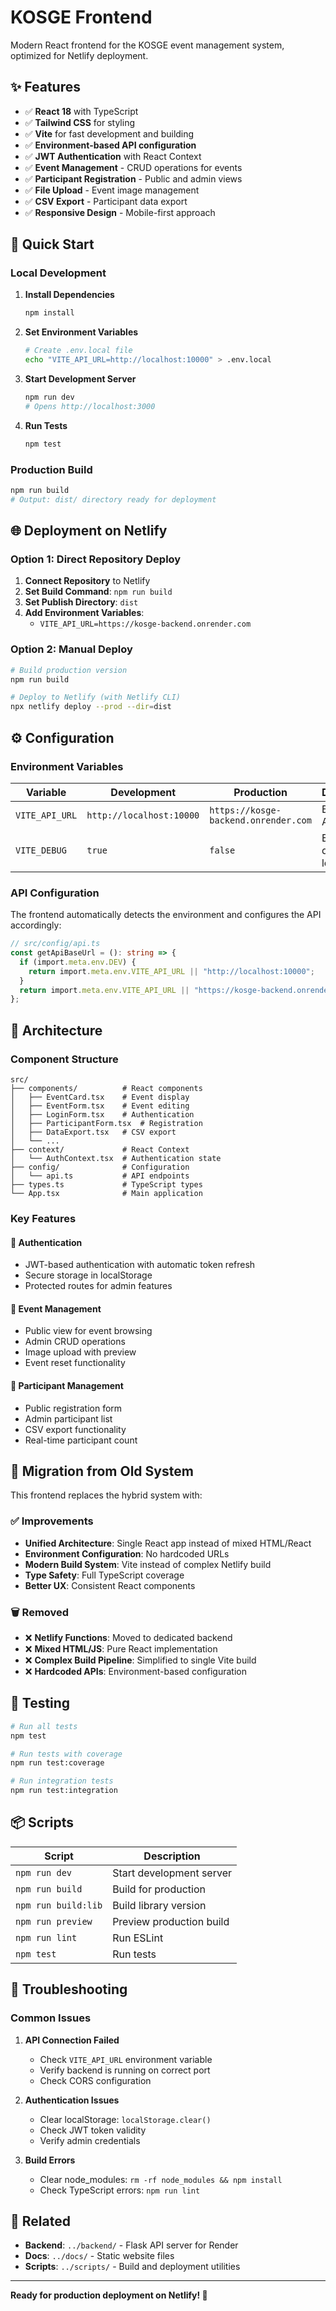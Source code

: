 # KOSGE Frontend

Modern React frontend for the KOSGE event management system, optimized for Netlify deployment.

## ✨ Features

- ✅ **React 18** with TypeScript
- ✅ **Tailwind CSS** for styling
- ✅ **Vite** for fast development and building
- ✅ **Environment-based API configuration**
- ✅ **JWT Authentication** with React Context
- ✅ **Event Management** - CRUD operations for events
- ✅ **Participant Registration** - Public and admin views
- ✅ **File Upload** - Event image management
- ✅ **CSV Export** - Participant data export
- ✅ **Responsive Design** - Mobile-first approach

## 🚀 Quick Start

### Local Development

1. **Install Dependencies**

   ```bash
   npm install
   ```

2. **Set Environment Variables**

   ```bash
   # Create .env.local file
   echo "VITE_API_URL=http://localhost:10000" > .env.local
   ```

3. **Start Development Server**

   ```bash
   npm run dev
   # Opens http://localhost:3000
   ```

4. **Run Tests**
   ```bash
   npm test
   ```

### Production Build

```bash
npm run build
# Output: dist/ directory ready for deployment
```

## 🌐 Deployment on Netlify

### Option 1: Direct Repository Deploy

1. **Connect Repository** to Netlify
2. **Set Build Command**: `npm run build`
3. **Set Publish Directory**: `dist`
4. **Add Environment Variables**:
   - `VITE_API_URL=https://kosge-backend.onrender.com`

### Option 2: Manual Deploy

```bash
# Build production version
npm run build

# Deploy to Netlify (with Netlify CLI)
npx netlify deploy --prod --dir=dist
```

## ⚙️ Configuration

### Environment Variables

| Variable       | Development              | Production                           | Description          |
| -------------- | ------------------------ | ------------------------------------ | -------------------- |
| `VITE_API_URL` | `http://localhost:10000` | `https://kosge-backend.onrender.com` | Backend API URL      |
| `VITE_DEBUG`   | `true`                   | `false`                              | Enable debug logging |

### API Configuration

The frontend automatically detects the environment and configures the API accordingly:

```typescript
// src/config/api.ts
const getApiBaseUrl = (): string => {
  if (import.meta.env.DEV) {
    return import.meta.env.VITE_API_URL || "http://localhost:10000";
  }
  return import.meta.env.VITE_API_URL || "https://kosge-backend.onrender.com";
};
```

## 🔧 Architecture

### Component Structure

```
src/
├── components/          # React components
│   ├── EventCard.tsx    # Event display
│   ├── EventForm.tsx    # Event editing
│   ├── LoginForm.tsx    # Authentication
│   ├── ParticipantForm.tsx  # Registration
│   ├── DataExport.tsx   # CSV export
│   └── ...
├── context/             # React Context
│   └── AuthContext.tsx  # Authentication state
├── config/              # Configuration
│   └── api.ts           # API endpoints
├── types.ts             # TypeScript types
└── App.tsx              # Main application
```

### Key Features

#### 🔐 Authentication

- JWT-based authentication with automatic token refresh
- Secure storage in localStorage
- Protected routes for admin features

#### 📅 Event Management

- Public view for event browsing
- Admin CRUD operations
- Image upload with preview
- Event reset functionality

#### 👥 Participant Management

- Public registration form
- Admin participant list
- CSV export functionality
- Real-time participant count

## 🔄 Migration from Old System

This frontend replaces the hybrid system with:

### ✅ Improvements

- **Unified Architecture**: Single React app instead of mixed HTML/React
- **Environment Configuration**: No hardcoded URLs
- **Modern Build System**: Vite instead of complex Netlify build
- **Type Safety**: Full TypeScript coverage
- **Better UX**: Consistent React components

### 🗑️ Removed

- ❌ **Netlify Functions**: Moved to dedicated backend
- ❌ **Mixed HTML/JS**: Pure React implementation
- ❌ **Complex Build Pipeline**: Simplified to single Vite build
- ❌ **Hardcoded APIs**: Environment-based configuration

## 🧪 Testing

```bash
# Run all tests
npm test

# Run tests with coverage
npm run test:coverage

# Run integration tests
npm run test:integration
```

## 📦 Scripts

| Script              | Description              |
| ------------------- | ------------------------ |
| `npm run dev`       | Start development server |
| `npm run build`     | Build for production     |
| `npm run build:lib` | Build library version    |
| `npm run preview`   | Preview production build |
| `npm run lint`      | Run ESLint               |
| `npm test`          | Run tests                |

## 🐛 Troubleshooting

### Common Issues

1. **API Connection Failed**

   - Check `VITE_API_URL` environment variable
   - Verify backend is running on correct port
   - Check CORS configuration

2. **Authentication Issues**

   - Clear localStorage: `localStorage.clear()`
   - Check JWT token validity
   - Verify admin credentials

3. **Build Errors**
   - Clear node_modules: `rm -rf node_modules && npm install`
   - Check TypeScript errors: `npm run lint`

## 🔗 Related

- **Backend**: `../backend/` - Flask API server for Render
- **Docs**: `../docs/` - Static website files
- **Scripts**: `../scripts/` - Build and deployment utilities

---

**Ready for production deployment on Netlify! 🚀**
